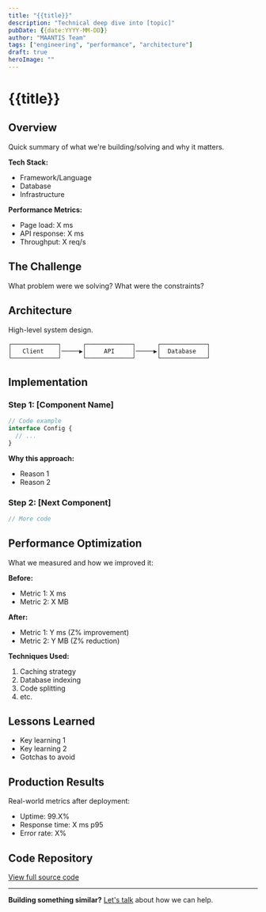 ```yaml
---
title: "{{title}}"
description: "Technical deep dive into [topic]"
pubDate: {{date:YYYY-MM-DD}}
author: "MAANTIS Team"
tags: ["engineering", "performance", "architecture"]
draft: true
heroImage: ""
---
```


# {{title}}

## Overview

Quick summary of what we're building/solving and why it matters.

**Tech Stack:**
- Framework/Language
- Database
- Infrastructure

**Performance Metrics:**
- Page load: X ms
- API response: X ms
- Throughput: X req/s

## The Challenge

What problem were we solving? What were the constraints?

## Architecture

High-level system design.

```
┌─────────────┐      ┌─────────────┐      ┌─────────────┐
│   Client    │─────▶│     API     │─────▶│  Database   │
└─────────────┘      └─────────────┘      └─────────────┘
```

## Implementation

### Step 1: [Component Name]

```typescript
// Code example
interface Config {
  // ...
}
```

**Why this approach:**
- Reason 1
- Reason 2

### Step 2: [Next Component]

```typescript
// More code
```

## Performance Optimization

What we measured and how we improved it:

**Before:**
- Metric 1: X ms
- Metric 2: X MB

**After:**
- Metric 1: Y ms (Z% improvement)
- Metric 2: Y MB (Z% reduction)

**Techniques Used:**
1. Caching strategy
2. Database indexing
3. Code splitting
4. etc.

## Lessons Learned

- Key learning 1
- Key learning 2
- Gotchas to avoid

## Production Results

Real-world metrics after deployment:
- Uptime: 99.X%
- Response time: X ms p95
- Error rate: X%

## Code Repository

[View full source code](https://github.com/maantis/project-name)

---

**Building something similar?** [Let's talk](/about) about how we can help.
